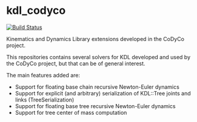 kdl_codyco
==========

[![Build Status](https://travis-ci.org/traversaro/kdl_codyco.png)](https://travis-ci.org/traversaro/kdl_codyco)

 Kinematics and Dynamics Library extensions developed in the CoDyCo project.
 
 This repositories contains several solvers for KDL developed and used by the CoDyCo project,
 but that can be of general interest. 
 
 The main features added are:
 * Support for floating base chain recursive Newton-Euler dynamics 
 * Support for explicit (and arbitrary) serialization of KDL::Tree joints and links (TreeSerialization)
 * Support for floating base tree recursive Newton-Euler dynamics
 * Support for tree center of mass computation
